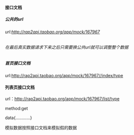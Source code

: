 #### 接口文档

##### 公共的url

###### url:http://rap2api.taobao.org/app/mock/167967

###### 在最后真实数据请求下来之后只需要换公共url就可以调整整个数据



##### 首页接口文档

url:http://rap2api.taobao.org/app/mock/167967//index/type

#### 列表页接口文档

url：http://rap2api.taobao.org/app/mock/167967/list/type

method:get

data{…………}

模拟数据按照接口文档来模拟假的数据







